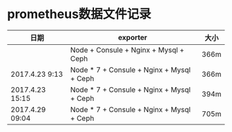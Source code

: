 # prometheus数据文件记录

日期           |              exporter                       | 大小   |
--------------| --------------------------------------------|--------|
              | Node  + Consule + Nginx + Mysql + Ceph      |  366m  |
2017.4.23 9:13| Node * 7 + Consule + Nginx + Mysql + Ceph   |  366m  |
2017.4.23 15:15| Node * 7 + Consule + Nginx + Mysql + Ceph  |  394m  |
2017.4.29 09:04| Node * 7 + Consule + Nginx + Mysql + Ceph  | 705m   |
